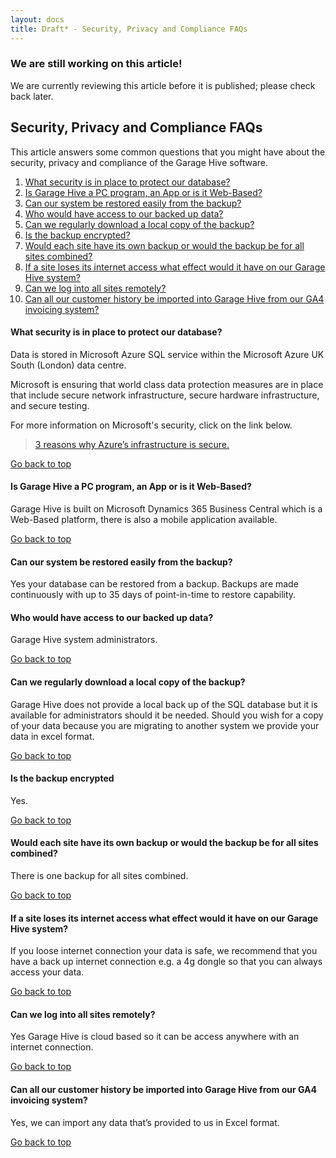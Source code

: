 ```yaml
---
layout: docs
title: Draft* - Security, Privacy and Compliance FAQs
---
```


### We are still working on this article!
We are currently reviewing this article before it is published; please check back later.

<a name="top"></a>

## Security, Privacy and Compliance FAQs
This article answers some common questions that you might have about the security, privacy and compliance of the Garage Hive software.

1. [What security is in place to protect our database&#63;](#what-security-is-in-place-to-protect-our-database)
2. [Is Garage Hive a PC program&#44; an App or is it Web&#45;Based&#63;](#is-garage-hive-a-pc-program-an-app-or-is-it-web-based)
3. [Can our system be restored easily from the backup&#63;](#can-our-system-be-restored-easily-from-the-backup)
4. [Who would have access to our backed up data&#63;](#who-would-have-access-to-our-backed-up-data)
5. [Can we regularly download a local copy of the backup&#63;](#can-we-regularly-download-a-local-copy-of-the-backup)
6. [Is the backup encrypted&#63;](#is-the-backup-encrypted)
7. [Would each site have its own backup or would the backup be for all sites combined&#63;](#would-each-site-have-its-own-backup-or-would-the-backup-be-for-all-sites-combined)
8. [If a site loses its internet access what effect would it have on our Garage Hive system&#63;](#if-a-site-loses-its-internet-access-what-effect-would-it-have-on-our-garage-hive-system)
9. [Can we log into all sites remotely&#63;](#can-we-log-into-all-sites-remotely)
10. [Can all our customer history be imported into Garage Hive from our GA4 invoicing system&#63;](#can-all-our-customer-history-be-imported-into-garage-hive-from-our-ga4-invoicing-system)


#### What security is in place to protect our database?
Data is stored in Microsoft Azure SQL service within the Microsoft Azure UK South (London) data centre.

Microsoft is ensuring that world class data protection measures are in place that include secure network infrastructure, secure hardware infrastructure, and secure testing.

For more information on Microsoft's security, click on the link below.

> [3 reasons why Azure’s infrastructure is secure.](https://azure.microsoft.com/en-us/blog/3-reasons-why-azure-s-infrastructure-is-secure/)

[Go back to top](#top)

#### Is Garage Hive a PC program, an App or is it Web-Based?
Garage Hive is built on Microsoft Dynamics 365 Business Central which is a Web-Based platform, there is also a mobile application available.

[Go back to top](#top)

#### Can our system be restored easily from the backup? 
Yes your database can be restored from a backup. Backups are made continuously with up to 35 days of point-in-time to restore capability.

#### Who would have access to our backed up data?
Garage Hive system administrators.

[Go back to top](#top)

#### Can we regularly download a local copy of the backup?
Garage Hive does not provide a local back up of the SQL database but it is available for administrators should it be needed.
Should you wish for a copy of your data because you are migrating to another system we provide your data in excel format.

[Go back to top](#top)

#### Is the backup encrypted
Yes.

[Go back to top](#top)

#### Would each site have its own backup or would the backup be for all sites combined?
There is one backup for all sites combined.

[Go back to top](#top)

#### If a site loses its internet access what effect would it have on our Garage Hive system?
If you loose internet connection your data is safe, we recommend that you have a back up internet connection e.g. a 4g dongle so that you can always access your data.

[Go back to top](#top)

#### Can we log into all sites remotely?
Yes Garage Hive is cloud based so it can be access anywhere with an internet connection.

[Go back to top](#top)

#### Can all our customer history be imported into Garage Hive from our GA4 invoicing system?
Yes, we can import any data that’s provided to us in Excel format.


[Go back to top](#top)